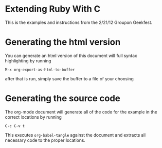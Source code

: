 # Extending Ruby With C

This is the examples and instructions from the 2/21/12 Groupon Geekfest.

# Generating the html version

You can generate an html version of this document will full syntax highlighting by running

    M-x org-export-as-html-to-buffer

after that is run, simply save the buffer to a file of your choosing

# Generating the source code

The org-mode document will generate all of the code for the example in the correct locations by running

    C-c C-v t
	
This executes `org-babel-tangle` against the document and extracts all necessary code to the proper locations.
